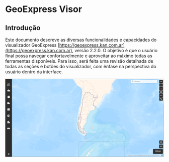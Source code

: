 # GeoExpress Visor

## Introdução

Este documento descreve as diversas funcionalidades e capacidades do visualizador GeoExpress [https://geoexpress.kan.com.ar](https://geoexpress.kan.com.ar), versão 2.2.0. 
O objetivo é que o usuário final possa navegar confortavelmente e aproveitar ao máximo todas as ferramentas disponíveis. Para isso, será feita uma revisão detalhada de todas as seções e botões do visualizador, com ênfase na perspectiva do usuário dentro da interface.

![](../images/geoexpress.png)


